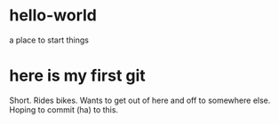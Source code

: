 # hello-world
a place to start things
# here is my first git
Short. Rides bikes. Wants to get out of here and off to somewhere else. Hoping to commit (ha) to this.
